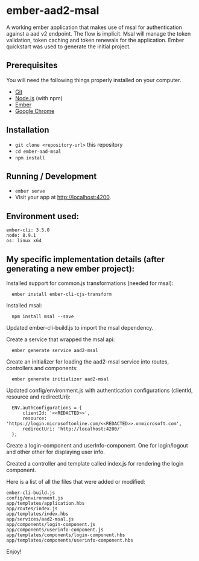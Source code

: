 # ember-aad2-msal

A working ember application that makes use of msal for authentication against a aad v2 endpoint.  The flow is implicit.
Msal will manage the token validation, token caching and token renewals for the application.  Ember quickstart was used to generate the initial project.

## Prerequisites

You will need the following things properly installed on your computer.

* [Git](https://git-scm.com/)
* [Node.js](https://nodejs.org/) (with npm)
* [Ember](https://emberjs.com/)
* [Google Chrome](https://google.com/chrome/)

## Installation

* `git clone <repository-url>` this repository
* `cd ember-aad-msal`
* `npm install`

## Running / Development

* `ember serve`
* Visit your app at [http://localhost:4200](http://localhost:4200).

## Environment used:

```
ember-cli: 3.5.0
node: 8.9.1
os: linux x64
```

## My specific implementation details (after generating a new ember project):

Installed support for common.js transformations (needed for msal):
```
  ember install ember-cli-cjs-transform
```

Installed msal:
```
  npm install msal --save
```

Updated ember-cli-build.js to import the msal dependency.

Create a service that wrapped the msal api:
```
  ember generate service aad2-msal
```

Create an initializer for loading the aad2-msal service into routes, controllers and components:
```
  ember generate initializer aad2-msal
```

Updated config/environment.js with authentication configurations (clientId, resource and redirectUri):
```
  ENV.authConfigurations = {
      clientId: '<<REDACTED>>',
      resource: 'https://login.microsoftonline.com/<<REDACTED>>.onmicrosoft.com',
      redirectUri: 'http://localhost:4200/'
  };
```

Create a login-component and userInfo-component.  One for login/logout and other other for displaying user info.

Created a controller and template called index.js for rendering the login component.



Here is a list of all the files that were added or modified:
```
ember-cli-build.js 
config/environment.js 
app/templates/application.hbs
app/routes/index.js
app/templates/index.hbs 
app/services/aad2-msal.js 
app/components/login-component.js 
app/components/userinfo-component.js 
app/templates/components/login-component.hbs 
app/templates/components/userinfo-component.hbs 
```

Enjoy!
